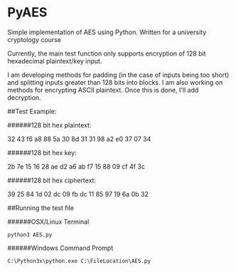 # PyAES
Simple implementation of AES using Python. Written for a university cryptology course

Currently, the main test function only supports encryption of 128 bit hexadecimal plaintext/key input.

I am developing methods for padding (in the case of inputs being too short) and splitting inputs greater than 128 bits into blocks.
I am also working on methods for encrypting ASCII plaintext. Once this is done, I'll add decryption.

##Test Example:

######128 bit hex plaintext:

32 43 f6 a8 88 5a 30 8d 31 31 98 a2 e0 37 07 34

######128 bit hex key:

2b 7e 15 16 28 ae d2 a6 ab f7 15 88 09 cf 4f 3c

######128 bit hex ciphertext:

39 25 84 1d 02 dc 09 fb dc 11 85 97 19 6a 0b 32

##Running the test file

######OSX/Linux Terminal
```
python3 AES.py
```

######Windows Command Prompt
```
C:\Python3x\python.exe C:\FileLocation\AES.py
```
